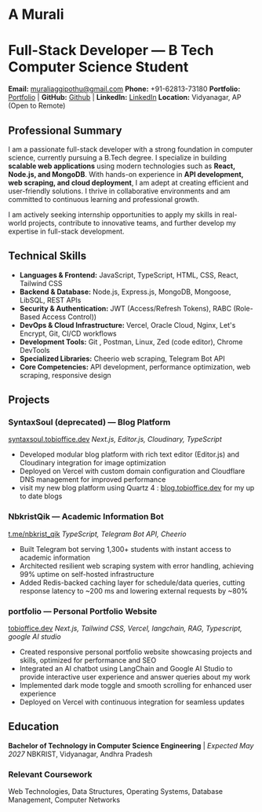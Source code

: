 # A Murali
# Full-Stack Developer — B Tech Computer Science Student

**Email:** muraliaggipothu@gmail.com
**Phone:** +91-62813-73180
**Portfolio:** [Portfolio](https://tobioffice.dev) | **GitHub:** [Github](https://github.com/tobioffice) | **LinkedIn:** [LinkedIn](https://www.linkedin.com/in/tobioffice)
**Location:** Vidyanagar, AP (Open to Remote)

## Professional Summary

I am a passionate full-stack developer with a strong foundation in computer science, currently pursuing a B.Tech degree. I specialize in building **scalable web applications** using modern technologies such as **React, Node.js, and MongoDB**. With hands-on experience in **API development, web scraping, and cloud deployment**, I am adept at creating efficient and user-friendly solutions. I thrive in collaborative environments and am committed to continuous learning and professional growth.

I am actively seeking internship opportunities to apply my skills in real-world projects, contribute to innovative teams, and further develop my expertise in full-stack development.

## Technical Skills

- **Languages & Frontend:** JavaScript, TypeScript, HTML, CSS, React, Tailwind CSS
- **Backend & Database:** Node.js, Express.js, MongoDB, Mongoose, LibSQL, REST APIs
- **Security & Authentication:** JWT (Access/Refresh Tokens), RABC (Role-Based Access Control))
- **DevOps & Cloud Infrastructure:** Vercel, Oracle Cloud, Nginx, Let's Encrypt, Git, CI/CD workflows
- **Development Tools:** Git , Postman, Linux, Zed (code editor), Chrome DevTools
- **Specialized Libraries:**  Cheerio web scraping, Telegram Bot API
- **Core Competencies:** API development, performance optimization, web scraping, responsive design

## Projects

### SyntaxSoul (deprecated) — Blog Platform
[syntaxsoul.tobioffice.dev](https://SyntaxSoul.tobioffice.dev)
*Next.js, Editor.js, Cloudinary, TypeScript*

- Developed modular blog platform with rich text editor (Editor.js) and Cloudinary integration for image optimization
- Deployed on Vercel with custom domain configuration and Cloudflare DNS management for improved performance
- visit my new blog platform using Quartz 4 : [blog.tobioffice.dev](https://blog.tobioffice.dev) for my up to date blogs

### NbkristQik — Academic Information Bot 
[t.me/nbkrist_qik](https://t.me/nbkrist_qik)
*TypeScript, Telegram Bot API, Cheerio*

- Built Telegram bot serving 1,300+ students with instant access to academic information
- Architected resilient web scraping system with error handling, achieving 99% uptime on self-hosted infrastructure
- Added Redis-backed caching layer for schedule/data queries, cutting response latency to ~200 ms and lowering external requests by ~80%

### portfolio — Personal Portfolio Website
[tobioffice.dev](https://tobioffice.dev)
*Next.js, Tailwind CSS, Vercel, langchain, RAG, Typescript, google AI studio*
- Created responsive personal portfolio website showcasing projects and skills, optimized for performance and SEO
- Integrated an AI chatbot using LangChain and Google AI Studio to provide interactive user experience and answer queries about my work
- Implemented dark mode toggle and smooth scrolling for enhanced user experience
- Deployed on Vercel with continuous integration for seamless updates

## Education

**Bachelor of Technology in Computer Science Engineering** | *Expected May 2027*
NBKRIST, Vidyanagar, Andhra Pradesh

### Relevant Coursework
Web Technologies, Data Structures, Operating Systems, Database Management, Computer Networks
